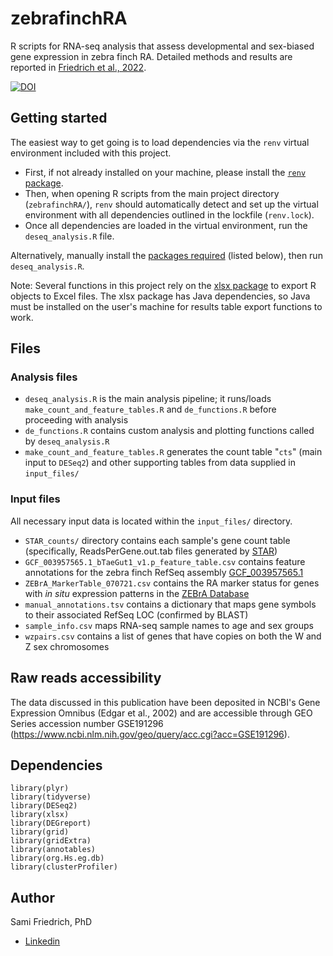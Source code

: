 # zebrafinchRA
R scripts for RNA-seq analysis that assess developmental and sex-biased gene expression in zebra finch RA. Detailed methods and results are reported in [Friedrich et al., 2022](TBD).

[![DOI](https://zenodo.org/badge/438025848.svg)](https://zenodo.org/badge/latestdoi/438025848)


## Getting started

The easiest way to get going is to load dependencies via the `renv` virtual environment included with this project. 
- First, if not already installed on your machine, please install the [`renv` package](https://rstudio.github.io/renv/articles/renv.html). 
- Then, when opening R scripts from the main project directory (`zebrafinchRA/`), `renv` should automatically detect and set up the virtual environment with all dependencies outlined in the lockfile (`renv.lock`).
- Once all dependencies are loaded in the virtual environment, run the `deseq_analysis.R` file.

Alternatively, manually install the [packages required](#dependencies) (listed below), then run `deseq_analysis.R`.

Note: Several functions in this project rely on the [xlsx package](https://cran.r-project.org/web/packages/xlsx/) to export R objects to Excel files. The xlsx package has Java dependencies, so Java must be installed on the user's machine for results table export functions to work.

## Files
### Analysis files
- `deseq_analysis.R` is the main analysis pipeline; it runs/loads `make_count_and_feature_tables.R` and `de_functions.R` before proceeding with analysis
- `de_functions.R` contains custom analysis and plotting functions called by `deseq_analysis.R`
- `make_count_and_feature_tables.R` generates the count table "`cts`" (main input to `DESeq2`) and other supporting tables from data supplied in `input_files/`

### Input files
All necessary input data is located within the `input_files/` directory.
- `STAR_counts/` directory contains each sample's gene count table (specifically, ReadsPerGene.out.tab files generated by [STAR](https://github.com/alexdobin/STAR))
- `GCF_003957565.1_bTaeGut1_v1.p_feature_table.csv` contains feature annotations for the zebra finch RefSeq assembly [GCF_003957565.1](https://www.ncbi.nlm.nih.gov/assembly/GCF_003957565.1/)
- `ZEBrA_MarkerTable_070721.csv` contains the RA marker status for genes with *in situ* expression patterns in the [ZEBrA Database](http://www.zebrafinchatlas.org/)
- `manual_annotations.tsv` contains a dictionary that maps gene symbols to their associated RefSeq LOC (confirmed by BLAST)
- `sample_info.csv` maps RNA-seq sample names to age and sex groups
- `wzpairs.csv` contains a list of genes that have copies on both the W and Z sex chromosomes

## Raw reads accessibility

The data discussed in this publication have been deposited in NCBI's Gene Expression Omnibus (Edgar et al., 2002) and are accessible through GEO Series accession number GSE191296 (https://www.ncbi.nlm.nih.gov/geo/query/acc.cgi?acc=GSE191296).

## Dependencies<a name="dependencies"></a>
```
library(plyr)
library(tidyverse)
library(DESeq2)
library(xlsx)
library(DEGreport)
library(grid)
library(gridExtra)
library(annotables)
library(org.Hs.eg.db)
library(clusterProfiler)
```

## Author
Sami Friedrich, PhD
- [Linkedin](https://www.linkedin.com/in/sami-friedrich/)

